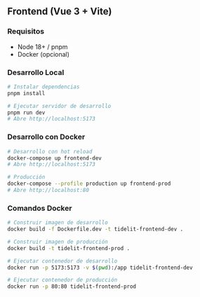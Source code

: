 ## Frontend (Vue 3 + Vite)

### Requisitos
- Node 18+ / pnpm
- Docker (opcional)

### Desarrollo Local
```bash
# Instalar dependencias
pnpm install

# Ejecutar servidor de desarrollo
pnpm run dev
# Abre http://localhost:5173
```

### Desarrollo con Docker
```bash
# Desarrollo con hot reload
docker-compose up frontend-dev
# Abre http://localhost:5173

# Producción
docker-compose --profile production up frontend-prod
# Abre http://localhost:80
```

### Comandos Docker
```bash
# Construir imagen de desarrollo
docker build -f Dockerfile.dev -t tidelit-frontend-dev .

# Construir imagen de producción
docker build -t tidelit-frontend-prod .

# Ejecutar contenedor de desarrollo
docker run -p 5173:5173 -v $(pwd):/app tidelit-frontend-dev

# Ejecutar contenedor de producción
docker run -p 80:80 tidelit-frontend-prod
```
